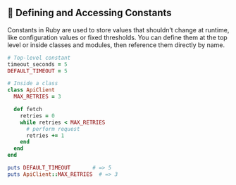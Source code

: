 ## 🎯 Defining and Accessing Constants

Constants in Ruby are used to store values that shouldn’t change at runtime, like configuration values or fixed thresholds. You can define them at the top level or inside classes and modules, then reference them directly by name.

```ruby
# Top-level constant
timeout_seconds = 5
DEFAULT_TIMEOUT = 5

# Inside a class
class ApiClient
  MAX_RETRIES = 3

  def fetch
    retries = 0
    while retries < MAX_RETRIES
      # perform request
      retries += 1
    end
  end
end

puts DEFAULT_TIMEOUT       # => 5
puts ApiClient::MAX_RETRIES  # => 3
```